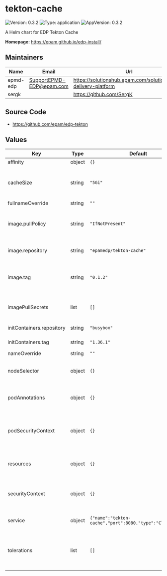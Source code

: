 # tekton-cache

![Version: 0.3.2](https://img.shields.io/badge/Version-0.3.2-informational?style=flat-square) ![Type: application](https://img.shields.io/badge/Type-application-informational?style=flat-square) ![AppVersion: 0.3.2](https://img.shields.io/badge/AppVersion-0.3.2-informational?style=flat-square)

A Helm chart for EDP Tekton Cache

**Homepage:** <https://epam.github.io/edp-install/>

## Maintainers

| Name | Email | Url |
| ---- | ------ | --- |
| epmd-edp | <SupportEPMD-EDP@epam.com> | <https://solutionshub.epam.com/solution/epam-delivery-platform> |
| sergk |  | <https://github.com/SergK> |

## Source Code

* <https://github.com/epam/edp-tekton>

## Values

| Key | Type | Default | Description |
|-----|------|---------|-------------|
| affinity | object | `{}` | Pod affinity. |
| cacheSize | string | `"5Gi"` | Defines size of the Persistent Volume that is used for cache. |
| fullnameOverride | string | `""` |  |
| image.pullPolicy | string | `"IfNotPresent"` | Defines the policy with which pod will request its image. |
| image.repository | string | `"epamedp/tekton-cache"` | Tekton-cache container image. |
| image.tag | string | `"0.1.2"` | Overrides the image tag whose default is the chart appVersion. |
| imagePullSecrets | list | `[]` | Specifies secrets for pulling Docker images. |
| initContainers.repository | string | `"busybox"` | Defines the repository. |
| initContainers.tag | string | `"1.36.1"` | InitContainer image. |
| nameOverride | string | `""` |  |
| nodeSelector | object | `{}` | Node labels for Tekton-cache pod assignment. |
| podAnnotations | object | `{}` | Annotations to be added to Tekton-cache pods. |
| podSecurityContext | object | `{}` | Specifies privilege and access control configurations for Tekton-cache pods. |
| resources | object | `{}` | Tekton-cache pod resource requests and limits. |
| securityContext | object | `{}` | Security context to be added to Tekton-cache pods. |
| service | object | `{"name":"tekton-cache","port":8080,"type":"ClusterIP"}` | Tekton-cache service configurations. |
| tolerations | list | `[]` | Node tolerations for pod scheduling to nodes with taints. |

